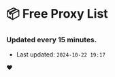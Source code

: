 # :package: Free Proxy List
### Updated every 15 minutes.

- Last updated: `2024-10-22 19:17`

:heart:
